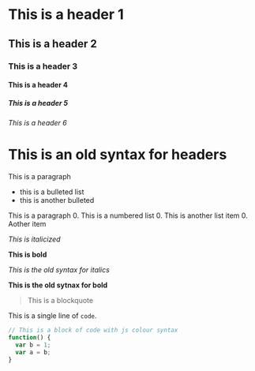 # This is a header 1
## This is a header 2
### This is a header 3
#### This is a header 4
##### This is a header 5
###### This is a header 6

This is an old syntax for headers
=================================

This is a paragraph

- this is a bulleted list
- this is another bulleted

This is a paragraph
0. This is a numbered list
0. This is another list item
0. Aother item

*This is italicized*

**This is bold**

_This is the old syntax for italics_

__This is the old sytnax for bold__

> This is a blockquote

This is a single line of `code`.

```js
// This is a block of code with js colour syntax
function() {
  var b = 1;
  var a = b;
}
```
